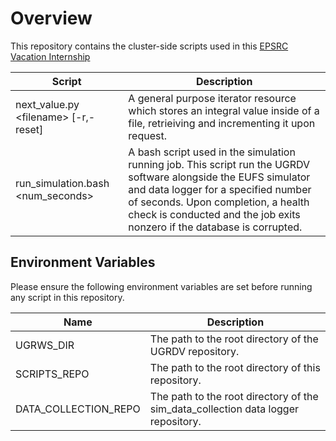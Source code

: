 # Overview

This repository contains the cluster-side scripts used in this [EPSRC Vacation Internship](https://www.gla.ac.uk/colleges/scienceengineering/students/epsrcvacationinternships2023/anevaluationofmodel-basedmethodsforcontrolindriverlessracing/)

| Script | Description |
| - | - |
| next_value.py \<filename\> [-r,-reset] | A general purpose iterator resource which stores an integral value inside of a file, retrieiving and incrementing it upon request. |
| run_simulation.bash \<num_seconds\> | A bash script used in the simulation running job. This script run the UGRDV software alongside the EUFS simulator and data logger for a specified number of seconds. Upon completion, a health check is conducted and the job exits nonzero if the database is corrupted. |

## Environment Variables

Please ensure the following environment variables are set before running any script in this repository.

| Name | Description |
| - | - |
| UGRWS_DIR | The path to the root directory of the UGRDV repository. |
| SCRIPTS_REPO | The path to the root directory of this repository. |
| DATA_COLLECTION_REPO | The path to the root directory of the sim_data_collection data logger repository. |